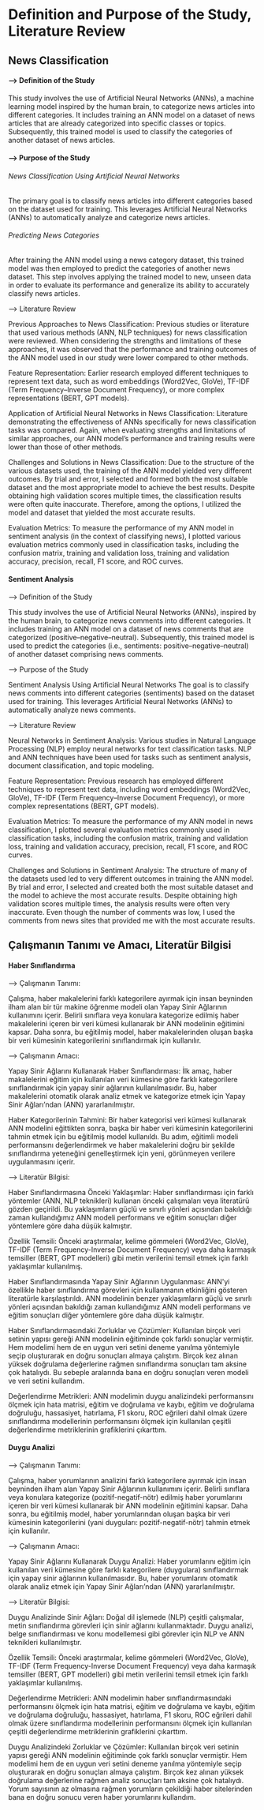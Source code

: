 # Definition and Purpose of the Study, Literature Review

## News Classification

#### --> Definition of the Study

This study involves the use of Artificial Neural Networks (ANNs), a machine learning model inspired by the human brain, to categorize news articles into different categories. It includes training an ANN model on a dataset of news articles that are already categorized into specific classes or topics. Subsequently, this trained model is used to classify the categories of another dataset of news articles.

#### --> Purpose of the Study

###### News Classification Using Artificial Neural Networks
The primary goal is to classify news articles into different categories based on the dataset used for training. This leverages Artificial Neural Networks (ANNs) to automatically analyze and categorize news articles.

###### Predicting News Categories
After training the ANN model using a news category dataset, this trained model was then employed to predict the categories of another news dataset. This step involves applying the trained model to new, unseen data in order to evaluate its performance and generalize its ability to accurately classify news articles.

--> Literature Review

Previous Approaches to News Classification:
Previous studies or literature that used various methods (ANN, NLP techniques) for news classification were reviewed. When considering the strengths and limitations of these approaches, it was observed that the performance and training outcomes of the ANN model used in our study were lower compared to other methods.

Feature Representation:
Earlier research employed different techniques to represent text data, such as word embeddings (Word2Vec, GloVe), TF-IDF (Term Frequency–Inverse Document Frequency), or more complex representations (BERT, GPT models).

Application of Artificial Neural Networks in News Classification:
Literature demonstrating the effectiveness of ANNs specifically for news classification tasks was compared. Again, when evaluating strengths and limitations of similar approaches, our ANN model’s performance and training results were lower than those of other methods.

Challenges and Solutions in News Classification:
Due to the structure of the various datasets used, the training of the ANN model yielded very different outcomes. By trial and error, I selected and formed both the most suitable dataset and the most appropriate model to achieve the best results. Despite obtaining high validation scores multiple times, the classification results were often quite inaccurate. Therefore, among the options, I utilized the model and dataset that yielded the most accurate results.

Evaluation Metrics:
To measure the performance of my ANN model in sentiment analysis (in the context of classifying news), I plotted various evaluation metrics commonly used in classification tasks, including the confusion matrix, training and validation loss, training and validation accuracy, precision, recall, F1 score, and ROC curves.

#### Sentiment Analysis

--> Definition of the Study

This study involves the use of Artificial Neural Networks (ANNs), inspired by the human brain, to categorize news comments into different categories. It includes training an ANN model on a dataset of news comments that are categorized (positive–negative–neutral). Subsequently, this trained model is used to predict the categories (i.e., sentiments: positive–negative–neutral) of another dataset comprising news comments.

--> Purpose of the Study

Sentiment Analysis Using Artificial Neural Networks
The goal is to classify news comments into different categories (sentiments) based on the dataset used for training. This leverages Artificial Neural Networks (ANNs) to automatically analyze news comments.

--> Literature Review

Neural Networks in Sentiment Analysis:
Various studies in Natural Language Processing (NLP) employ neural networks for text classification tasks. NLP and ANN techniques have been used for tasks such as sentiment analysis, document classification, and topic modeling.

Feature Representation:
Previous research has employed different techniques to represent text data, including word embeddings (Word2Vec, GloVe), TF-IDF (Term Frequency–Inverse Document Frequency), or more complex representations (BERT, GPT models).

Evaluation Metrics:
To measure the performance of my ANN model in news classification, I plotted several evaluation metrics commonly used in classification tasks, including the confusion matrix, training and validation loss, training and validation accuracy, precision, recall, F1 score, and ROC curves.

Challenges and Solutions in Sentiment Analysis:
The structure of many of the datasets used led to very different outcomes in training the ANN model. By trial and error, I selected and created both the most suitable dataset and the model to achieve the most accurate results. Despite obtaining high validation scores multiple times, the analysis results were often very inaccurate. Even though the number of comments was low, I used the comments from news sites that provided me with the most accurate results.


## Çalışmanın Tanımı ve Amacı, Literatür Bilgisi

#### Haber Sınıflandırma

--> Çalışmanın Tanımı:

Çalışma, haber makalelerini farklı kategorilere ayırmak için insan beyninden ilham alan bir tür makine öğrenme modeli olan Yapay Sinir Ağlarının kullanımını içerir. Belirli sınıflara veya konulara kategorize edilmiş haber makalelerini içeren bir veri kümesi kullanarak bir ANN modelinin eğitimini kapsar. Daha sonra, bu eğitilmiş model, haber makalelerinden oluşan başka bir veri kümesinin kategorilerini sınıflandırmak için kullanılır.

--> Çalışmanın Amacı:

Yapay Sinir Ağlarını Kullanarak Haber Sınıflandırması: İlk amaç, haber makalelerini eğitim için kullanılan veri kümesine göre farklı kategorilere sınıflandırmak için yapay sinir ağlarının kullanılmasıdır. Bu, haber makalelerini otomatik olarak analiz etmek ve kategorize etmek için Yapay Sinir Ağları’ndan (ANN) yararlanılmıştır.

Haber Kategorilerinin Tahmini: Bir haber kategorisi veri kümesi kullanarak ANN modelini eğittikten sonra, başka bir haber veri kümesinin kategorilerini tahmin etmek için bu eğitilmiş model kullanıldı. Bu adım, eğitimli modeli performansını değerlendirmek ve haber makalelerini doğru bir şekilde sınıflandırma yeteneğini genelleştirmek için yeni, görünmeyen verilere uygulanmasını içerir.

--> Literatür Bilgisi:

Haber Sınıflandırmasına Önceki Yaklaşımlar: Haber sınıflandırması için farklı yöntemler (ANN, NLP teknikleri) kullanan önceki çalışmaları veya literatürü gözden geçirildi. Bu yaklaşımların güçlü ve sınırlı yönleri açısından bakıldığı zaman kullandığımız ANN modeli performans ve eğitim sonuçları diğer yöntemlere göre daha düşük kalmıştır.

Özellik Temsili: Önceki araştırmalar, kelime gömmeleri (Word2Vec, GloVe), TF-IDF (Term Frequency-Inverse Document Frequency) veya daha karmaşık temsiller (BERT, GPT modelleri) gibi metin verilerini temsil etmek için farklı yaklaşımlar kullanılmış.

Haber Sınıflandırmasında Yapay Sinir Ağlarının Uygulanması: ANN'yi özellikle haber sınıflandırma görevleri için kullanmanın etkinliğini gösteren literatürle karşılaştırıldı. ANN modelinin benzer yaklaşımların güçlü ve sınırlı yönleri açısından bakıldığı zaman kullandığımız ANN modeli performans ve eğitim sonuçları diğer yöntemlere göre daha düşük kalmıştır.

Haber Sınıflandırmasındaki Zorluklar ve Çözümler: Kullanılan birçok veri setinin yapısı gereği ANN modelinin eğitiminde çok farklı sonuçlar vermiştir. Hem modelimi hem de en uygun veri setini deneme yanılma yöntemiyle seçip oluşturarak en doğru sonuçları almaya çalıştım. Birçok kez alınan yüksek doğrulama değerlerine rağmen sınıflandırma sonuçları tam aksine çok hatalıydı. Bu sebeple aralarında bana en doğru sonuçları veren modeli ve veri setini kullandım.

Değerlendirme Metrikleri: ANN modelimin duygu analizindeki performansını ölçmek için hata matrisi, eğitim ve doğrulama ve kaybı, eğitim ve doğrulama doğruluğu, hassasiyet, hatırlama, F1 skoru, ROC eğrileri dahil olmak üzere sınıflandırma modellerinin performansını ölçmek için kullanılan çeşitli değerlendirme metriklerinin grafiklerini çıkarttım.


#### Duygu Analizi

--> Çalışmanın Tanımı:

Çalışma, haber yorumlarının analizini farklı kategorilere ayırmak için insan beyninden ilham alan Yapay Sinir Ağlarının kullanımını içerir. Belirli sınıflara veya konulara kategorize (pozitif-negatif-nötr) edilmiş haber yorumlarını içeren bir veri kümesi kullanarak bir ANN modelinin eğitimini kapsar. Daha sonra, bu eğitilmiş model, haber yorumlarından oluşan başka bir veri kümesinin kategorilerini (yani duyguları: pozitif-negatif-nötr) tahmin etmek için kullanılır.

--> Çalışmanın Amacı:

Yapay Sinir Ağlarını Kullanarak Duygu Analizi: Haber yorumlarını eğitim için kullanılan veri kümesine göre farklı kategorilere (duygulara) sınıflandırmak için yapay sinir ağlarının kullanılmasıdır. Bu, haber yorumlarını otomatik olarak analiz etmek için Yapay Sinir Ağları’ndan (ANN) yararlanılmıştır.

--> Literatür Bilgisi:

Duygu Analizinde Sinir Ağları: Doğal dil işlemede (NLP) çeşitli çalışmalar, metin sınıflandırma görevleri için sinir ağlarını kullanmaktadır. Duygu analizi, belge sınıflandırması ve konu modellemesi gibi görevler için NLP ve ANN teknikleri kullanılmıştır.

Özellik Temsili: Önceki araştırmalar, kelime gömmeleri (Word2Vec, GloVe), TF-IDF (Term Frequency-Inverse Document Frequency) veya daha karmaşık temsiller (BERT, GPT modelleri) gibi metin verilerini temsil etmek için farklı yaklaşımlar kullanılmış.

Değerlendirme Metrikleri: ANN modelimin haber sınıflandırmasındaki performansını ölçmek için hata matrisi, eğitim ve doğrulama ve kaybı, eğitim ve doğrulama doğruluğu, hassasiyet, hatırlama, F1 skoru, ROC eğrileri dahil olmak üzere sınıflandırma modellerinin performansını ölçmek için kullanılan çeşitli değerlendirme metriklerinin grafiklerini çıkarttım.

Duygu Analizindeki Zorluklar ve Çözümler: Kullanılan birçok veri setinin yapısı gereği ANN modelinin eğitiminde çok farklı sonuçlar vermiştir. Hem modelimi hem de en uygun veri setini deneme yanılma yöntemiyle seçip oluşturarak en doğru sonuçları almaya çalıştım. Birçok kez alınan yüksek doğrulama değerlerine rağmen analiz sonuçları tam aksine çok hatalıydı. Yorum sayısının az olmasına rağmen yorumların çekildiği haber sitelerinden bana en doğru sonucu veren haber yorumlarını kullandım. 

